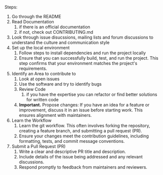 
Steps:
1. Go through the README
2. Read Documentation
	1. if there is an official documentation
	2. if not, check out CONTRIBUTING.md
3. Look through issue disucssions, mailing lists and forum discussions to understand the culture and communication style
4. Set up the local environment
	1. Follow steps to install dependencies and run the project locally
	2. Ensure that you can successfully build, test, and run the project. This step confirms that your environment matches the project's requirements.
5. Identify an Area to contribute to
	1. Look at open issues
	2. Use the software and try to identify bugs
	3. Review Code
		1. if you have the expertise you can refactor or find better solutions for written code
	4. **Important.** Propose changes: If you have an idea for a feature or improvement, discuss it in an issue before starting work. This ensures alignment with maintainers.
6. Learn the Workflow
	1. Learn the git workflow. This often involves forking the repository, creating a feature branch, and submitting a pull request (PR).
	2. Ensure your changes meet the contribution guidelines, including formatting, tests, and commit message conventions.
7. Submit a Pull Request (PR)
	1. Write a clear and descriptive PR title and description.
	2. Include details of the issue being addressed and any relevant discussions.
	3. Respond promptly to feedback from maintainers and reviewers.